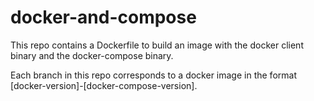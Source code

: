# docker-and-compose

This repo contains a Dockerfile to build an image with the docker client binary and the docker-compose binary. 

Each branch in this repo corresponds to a docker image in the format [docker-version]-[docker-compose-version].

